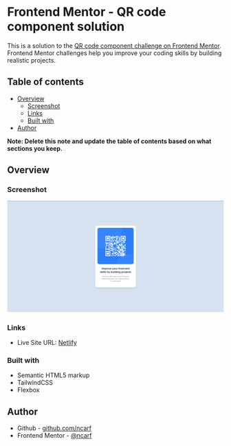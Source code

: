 # Frontend Mentor - QR code component solution

This is a solution to the [QR code component challenge on Frontend Mentor](https://www.frontendmentor.io/challenges/qr-code-component-iux_sIO_H). Frontend Mentor challenges help you improve your coding skills by building realistic projects.

## Table of contents

- [Overview](#overview)
  - [Screenshot](#screenshot)
  - [Links](#links)
  - [Built with](#built-with)
- [Author](#author)

**Note: Delete this note and update the table of contents based on what sections you keep.**

## Overview

### Screenshot

![](./images/qr-code-component-screenshot.png)

### Links

- Live Site URL: [Netlify](https://ncarf-qr-code.netlify.app/)

### Built with

- Semantic HTML5 markup
- TailwindCSS
- Flexbox

## Author

- Github - [github.com/ncarf](https://github.com/ncarf)
- Frontend Mentor - [@ncarf](https://www.frontendmentor.io/profile/ncarf)
